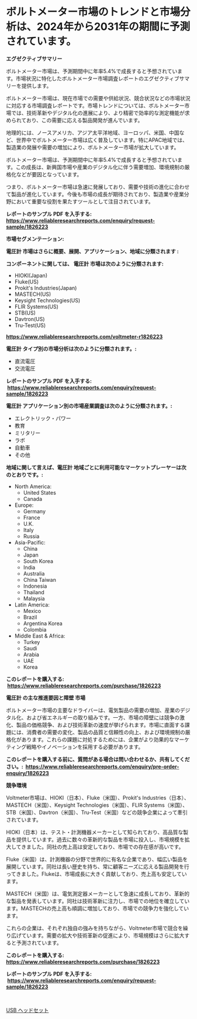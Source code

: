 <p><h1>ボルトメーター市場のトレンドと市場分析は、2024年から2031年の期間に予測されています。</h1></p><p><strong>エグゼクティブサマリー</strong></p>
<p><p>ボルトメーター市場は、予測期間中に年率5.4%で成長すると予想されています。市場状況に特化したボルトメーター市場調査レポートのエグゼクティブサマリーを提供します。</p><p>ボルトメーター市場は、現在市場での需要や供給状況、競合状況などの市場状況に対応する市場調査レポートです。市場トレンドについては、ボルトメーター市場では、技術革新やデジタル化の進展により、より精密で効率的な測定機能が求められており、この需要に応える製品開発が進んでいます。</p><p>地理的には、ノースアメリカ、アジア太平洋地域、ヨーロッパ、米国、中国など、世界中でボルトメーター市場は広く普及しています。特にAPAC地域では、製造業の発展や需要の増加により、ボルトメーター市場が拡大しています。</p><p>ボルトメーター市場は、予測期間中に年率5.4%で成長すると予想されています。この成長は、新興国市場や産業のデジタル化に伴う需要増加、環境規制の厳格化などが要因となっています。</p><p>つまり、ボルトメーター市場は急速に発展しており、需要や技術の進化に合わせて製品が進化しています。今後も市場の成長が期待されており、製造業や産業分野において重要な役割を果たすツールとして注目されています。</p></p>
<p><strong>レポートのサンプル PDF を入手する: <a href="https://www.reliableresearchreports.com/enquiry/request-sample/1826223">https://www.reliableresearchreports.com/enquiry/request-sample/1826223</a></strong></p>
<p><strong>市場セグメンテーション:</strong></p>
<p><strong> 電圧計 市場はさらに概要、展開、アプリケーション、地域に分類されます :</strong></p>
<p><strong>コンポーネントに関しては、 電圧計 市場は次のように分類されます: &nbsp;</strong></p>
<p><ul><li>HIOKI(Japan)</li><li>Fluke(US)</li><li>Prokit's Industries(Japan)</li><li>MASTECH(US)</li><li>Keysight Technologies(US)</li><li>FLIR Systems(US)</li><li>STB(US)</li><li>Davtron(US)</li><li>Tru-Test(US)</li></ul></p>
<p><strong><a href="https://www.reliableresearchreports.com/voltmeter-r1826223">https://www.reliableresearchreports.com/voltmeter-r1826223</a></strong></p>
<p><strong> 電圧計 タイプ別の市場分析は次のように分類されます。:</strong></p>
<p><ul><li>直流電圧</li><li>交流電圧</li></ul></p>
<p><strong>レポートのサンプル PDF を入手する: &nbsp;<a href="https://www.reliableresearchreports.com/enquiry/request-sample/1826223">https://www.reliableresearchreports.com/enquiry/request-sample/1826223</a></strong></p>
<p><strong> 電圧計 アプリケーション別の市場産業調査は次のように分類されます。:</strong></p>
<p><ul><li>エレクトリック・パワー</li><li>教育</li><li>ミリタリー</li><li>ラボ</li><li>自動車</li><li>その他</li></ul></p>
<p><strong>地域に関して言えば、電圧計 地域ごとに利用可能なマーケットプレーヤーは次のとおりです。:</strong></p>
<p><ul>
    <li>
        North America:
        <ul>
            <li>United States</li>
            <li>Canada</li>
        </ul>
    </li>
    <li>
        Europe:
        <ul>
            <li>Germany</li>
            <li>France</li>
            <li>U.K.</li>
            <li>Italy</li>
            <li>Russia</li>
        </ul>
    </li>
    <li>
        Asia-Pacific:
        <ul>
            <li>China</li>
            <li>Japan</li>
            <li>South Korea</li>
            <li>India</li>
            <li>Australia</li>
            <li>China Taiwan</li>
            <li>Indonesia</li>
            <li>Thailand</li>
            <li>Malaysia</li>
        </ul>
    </li>
    <li>
        Latin America:
        <ul>
            <li>Mexico</li>
            <li>Brazil</li>
            <li>Argentina Korea</li>
            <li>Colombia</li>
        </ul>
    </li>
    <li>
        Middle East & Africa:
        <ul>
            <li>Turkey</li>
            <li>Saudi</li>
            <li>Arabia</li>
            <li>UAE</li>
            <li>Korea</li>
        </ul>
    </li>
    </ul></p>
<p><strong>このレポートを購入する: &nbsp;<a href="https://www.reliableresearchreports.com/purchase/1826223">https://www.reliableresearchreports.com/purchase/1826223</a></strong></p>
<p><strong>電圧計 の主な推進要因と障壁 市場</strong></p>
<p><p>ボルトメーター市場の主要なドライバーは、電気製品の需要の増加、産業のデジタル化、および省エネルギーの取り組みです。一方、市場の障壁には競争の激化、製品の価格競争、および技術革新の速度が挙げられます。市場に直面する課題には、消費者の需要の変化、製品の品質と信頼性の向上、および環境規制の厳格化があります。これらの課題に対処するためには、企業がより効果的なマーケティング戦略やイノベーションを採用する必要があります。</p></p>
<p><strong>このレポートを購入する前に、質問がある場合は問い合わせるか、共有してください。:&nbsp; <a href="https://www.reliableresearchreports.com/enquiry/pre-order-enquiry/1826223">https://www.reliableresearchreports.com/enquiry/pre-order-enquiry/1826223</a></strong></p>
<p><strong>競争環境</strong></p>
<p><p>Voltmeter市場は、HIOKI（日本）、Fluke（米国）、Prokit's Industries（日本）、MASTECH（米国）、Keysight Technologies（米国）、FLIR Systems（米国）、STB（米国）、Davtron（米国）、Tru-Test（米国）などの競争企業によって牽引されています。</p><p>HIOKI（日本）は、テスト・計測機器メーカーとして知られており、高品質な製品を提供しています。過去に数々の革新的な製品を市場に投入し、市場規模を拡大してきました。同社の売上高は安定しており、市場での存在感が高いです。</p><p>Fluke（米国）は、計測機器の分野で世界的に有名な企業であり、幅広い製品を展開しています。同社は長い歴史を持ち、常に顧客ニーズに応える製品開発を行ってきました。Flukeは、市場成長に大きく貢献しており、売上高も安定しています。</p><p>MASTECH（米国）は、電気測定器メーカーとして急速に成長しており、革新的な製品を発表しています。同社は技術革新に注力し、市場での地位を確立しています。MASTECHの売上高も順調に増加しており、市場での競争力を強化しています。</p><p>これらの企業は、それぞれ独自の強みを持ちながら、Voltmeter市場で競合を繰り広げています。需要の拡大や技術革新の促進により、市場規模はさらに拡大すると予測されています。</p></p>
<p><strong>このレポートを購入する: &nbsp; <a href="https://www.reliableresearchreports.com/purchase/1826223">https://www.reliableresearchreports.com/purchase/1826223</a></strong></p>
<p><strong>レポートのサンプル PDF を入手する: &nbsp;<a href="https://www.reliableresearchreports.com/enquiry/request-sample/1826223">https://www.reliableresearchreports.com/enquiry/request-sample/1826223</a></strong><strong></strong></p>
<p>&nbsp;</p>
<p><p><a href="https://github.com/SantosDicki04/Market-Research-Report-List-1/blob/main/581227131871.md">USB ヘッドセット</a></p></p>